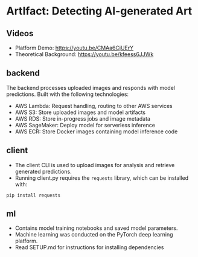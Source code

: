 # ArtIfact: Detecting AI-generated Art

## Videos
- Platform Demo: https://youtu.be/CMAa6CjUErY
- Theoretical Background: https://youtu.be/kfeess6JJWk

## backend
The backend processes uploaded images and responds with model predictions. Built with the following technologies:
- AWS Lambda: Request handling, routing to other AWS services
- AWS S3: Store uploaded images and model artifacts
- AWS RDS: Store in-progress jobs and image metadata
- AWS SageMaker: Deploy model for serverless inference
- AWS ECR: Store Docker images containing model inference code

## client
- The client CLI is used to upload images for analysis and retrieve generated predictions.
- Running client.py requires the `requests` library, which can be installed with:
```
pip install requests
```

## ml
- Contains model training notebooks and saved model parameters.
- Machine learning was conducted on the PyTorch deep learning platform.
- Read SETUP.md for instructions for installing dependencies